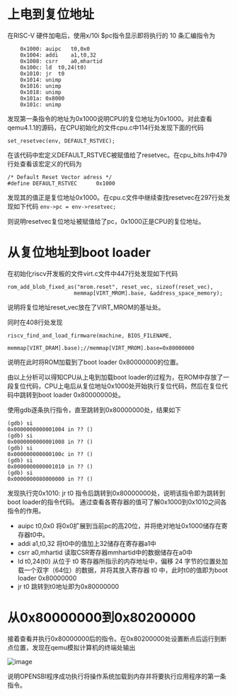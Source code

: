 # 上电到复位地址

在RISC-V 硬件加电后，使用x/10i $pc指令显示即将执行的 10 条汇编指令为

```
    0x1000:	auipc	t0,0x0
    0x1004:	addi	a1,t0,32
    0x1008:	csrr	a0,mhartid
    0x100c:	ld	t0,24(t0)
    0x1010:	jr	t0
    0x1014:	unimp
    0x1016:	unimp
    0x1018:	unimp
    0x101a:	0x8000
    0x101c:	unimp
```

发现第一条指令的地址为0x1000说明CPU的复位地址为0x1000。对此查看qemu4.1.1的源码，在CPU初始化的文件cpu.c中114行处发现下面的代码

`set_resetvec(env, DEFAULT_RSTVEC);`

在该代码中宏定义DEFAULT_RSTVEC被赋值给了resetvec。在cpu_bits.h中479行处查看该宏定义的代码为

```
/* Default Reset Vector adress */
#define DEFAULT_RSTVEC      0x1000
```

发现其的值正是复位地址0x1000。在cpu.c文件中继续查找resetvec在297行处发现如下代码
`env->pc = env->resetvec;`

则说明resetvec复位地址被赋值给了pc，0x1000正是CPU的复位地址。

# 从复位地址到boot loader

在初始化riscv开发板的文件virt.c文件中447行处发现如下代码

```
rom_add_blob_fixed_as("mrom.reset", reset_vec, sizeof(reset_vec),
                     memmap[VIRT_MROM].base, &address_space_memory);
```

说明将复位地址reset_vec放在了VIRT_MROM的基址处。

同时在408行处发现

```
riscv_find_and_load_firmware(machine, BIOS_FILENAME,
                                 memmap[VIRT_DRAM].base);//memmap[VIRT_MROM].base=0x80000000
```

说明在此时将ROM加载到了boot loader 0x80000000的位置。

由以上分析可以得知CPU从上电到加载boot loader的过程为，在ROM中存放了一段复位代码，CPU上电后从复位地址0x1000处开始执行复位代码，然后在复位代码中跳转到boot loader 0x80000000处。

使用gdb逐条执行指令，直至跳转到0x80000000处，结果如下

```
(gdb) si
0x0000000000001004 in ?? ()
(gdb) si
0x0000000000001008 in ?? ()
(gdb) si
0x000000000000100c in ?? ()
(gdb) si
0x0000000000001010 in ?? ()
(gdb) si
0x0000000080000000 in ?? ()
```

发现执行完0x1010:	jr  t0 指令后跳转到0x80000000处，说明该指令即为跳转到boot loader的指令代码。
通过查看各寄存器的值可了解0x1000到0x1010之间各指令的作用。

- auipc  t0,0x0     将0x0扩展到当前pc的高20位，并将绝对地址0x1000储存在寄存器t0中。
- addi	a1,t0,32      将t0中的值加上32储存在寄存器a1中
- csrr	a0,mhartid  读取CSR寄存器mmhartid中的数据储存在a0中
- ld	   t0,24(t0)    从位于 t0 寄存器所指示的内存地址中，偏移 24 字节的位置处加载一个双字（64位）的数据，并将其放入寄存器 t0 中，此时t0的值即为boot loader 0x80000000
- jr	   t0          跳转到t0地址即为0x80000000

# 从0x80000000到0x80200000

接着查看并执行0x80000000后的指令。在0x80200000处设置断点后运行到断点位置，发现在qemu模拟计算机的终端处输出

![image](https://github.com/chaojixiaogou/os_ucore/assets/127603540/d5511f8b-79a8-481a-b3b2-436a1698514a)



说明OPENSBI程序成功执行将操作系统加载到内存并将要执行应用程序的第一条指令。
